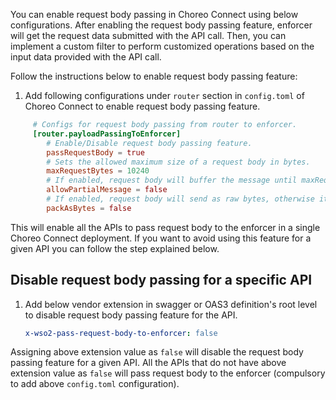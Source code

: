 You can enable request body passing in Choreo Connect using below configurations.
After enabling the request body passing feature, enforcer will get the request data 
submitted with the API call. Then, you can implement a custom filter to perform customized
operations based on the input data provided with the API call.

Follow the instructions below to enable request body passing feature:

1. Add following configurations under `router` section in `config.toml` of Choreo Connect to enable request body passing feature.
``` toml
     # Configs for request body passing from router to enforcer.
     [router.payloadPassingToEnforcer]
        # Enable/Disable request body passing feature.
        passRequestBody = true
        # Sets the allowed maximum size of a request body in bytes.
        maxRequestBytes = 10240
        # If enabled, request body will buffer the message until maxRequestBytes is reached.
        allowPartialMessage = false
        # If enabled, request body will send as raw bytes, otherwise it will be a UTF-8 string request body.
        packAsBytes = false
```
This will enable all the APIs to pass request body to the enforcer in a single Choreo Connect deployment.
If you want to avoid using this feature for a given API you can follow the step explained below.

## Disable request body passing for a specific API

1. Add below vendor extension in swagger or OAS3 definition's root level to disable request body passing feature for the API.


      ```yaml
      x-wso2-pass-request-body-to-enforcer: false
      ```
Assigning above extension value as `false` will disable the request body passing feature for a given API. All the APIs that do not have above extension
value as `false` will pass request body to the enforcer (compulsory to add above `config.toml` configuration).

